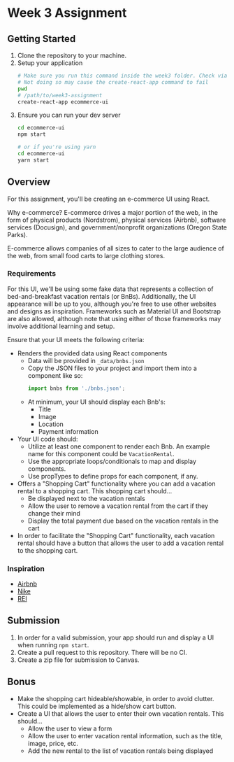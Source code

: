 # Week 3 Assignment

## Getting Started

1. Clone the repository to your machine.
2. Setup your application
   ```bash
   # Make sure you run this command inside the week3 folder. Check via `pwd`
   # Not doing so may cause the create-react-app command to fail
   pwd
   # /path/to/week3-assignment
   create-react-app ecommerce-ui
   ```
3. Ensure you can run your dev server
   ```bash
   cd ecommerce-ui
   npm start

   # or if you're using yarn
   cd ecommerce-ui
   yarn start
   ```

## Overview

For this assignment, you'll be creating an e-commerce UI using React.

Why e-commerce? E-commerce drives a major portion of the web, in the form of physical products (Nordstrom), physical services (Airbnb), software services (Docusign), and government/nonprofit organizations (Oregon State Parks).

E-commerce allows companies of all sizes to cater to the large audience of the web, from small food carts to large clothing stores.

### Requirements

For this UI, we'll be using some fake data that represents a collection of bed-and-breakfast vacation rentals (or BnBs). Additionally, the UI appearance will be up to you, although you're free to use other websites and designs as inspiration. Frameworks such as Material UI and Bootstrap are also allowed, although note that using either of those frameworks may involve additional learning and setup.

Ensure that your UI meets the following criteria:

* Renders the provided data using React components
    * Data will be provided in `_data/bnbs.json`
    * Copy the JSON files to your project and import them into a component like so:
      ```js
      import bnbs from './bnbs.json';
      ```
    * At minimum, your UI should display each Bnb's:
        * Title
        * Image
        * Location
        * Payment information
* Your UI code should:
    * Utilize at least one component to render each Bnb. An example name for this component could be `VacationRental`.
    * Use the appropriate loops/conditionals to map and display components.
    * Use propTypes to define props for each component, if any.
* Offers a "Shopping Cart" functionality where you can add a vacation rental to a shopping cart. This shopping cart should...
    * Be displayed next to the vacation rentals
    * Allow the user to remove a vacation rental from the cart if they change their mind
    * Display the total payment due based on the vacation rentals in the cart
* In order to facilitate the "Shopping Cart" functionality, each vacation rental should have a button that allows the user to add a vacation rental to the shopping cart.

### Inspiration

* [Airbnb](https://www.airbnb.com/)
* [Nike](https://store.nike.com/us/en_us/)
* [REI](https://www.rei.com/)

## Submission

1. In order for a valid submission, your app should run and display a UI when running `npm start`.
2. Create a pull request to this repository. There will be no CI.
3. Create a zip file for submission to Canvas.

## Bonus

* Make the shopping cart hideable/showable, in order to avoid clutter. This could be implemented as a hide/show cart button.
* Create a UI that allows the user to enter their own vacation rentals. This should...
    * Allow the user to view a form
    * Allow the user to enter vacation rental information, such as the title, image, price, etc.
    * Add the new rental to the list of vacation rentals being displayed
